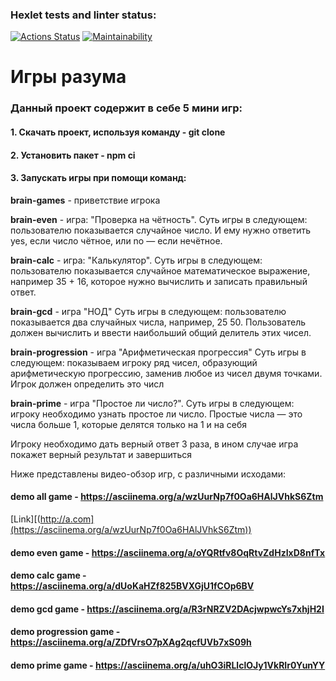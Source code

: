### Hexlet tests and linter status:
[![Actions Status](https://github.com/Happer56/frontend-project-44/actions/workflows/hexlet-check.yml/badge.svg)](https://github.com/Happer56/frontend-project-44/actions)
[![Maintainability](https://api.codeclimate.com/v1/badges/84e7e5cde54c6011121c/maintainability)](https://codeclimate.com/github/Happer56/frontend-project-44/maintainability)


# Игры разума

### Данный проект содержит в себе 5 мини игр:

#### 1. Скачать проект, используя команду - **git clone**
#### 2. Установить пакет - **npm ci**
#### 3. Запускать игры при помощи команд:
   
   **brain-games** - приветствие игрока

   **brain-even** - игра: "Проверка на чётность". 
                    Суть игры в следующем: пользователю показывается случайное число. И ему нужно ответить yes, если число чётное, или no — если нечётное.  

   **brain-calc** - игра: "Калькулятор".
        Суть игры в следующем: пользователю показывается случайное математическое выражение, например 35 + 16, которое нужно вычислить и записать правильный ответ.

   **brain-gcd** - игра "НОД"
        Суть игры в следующем: пользователю показывается два случайных числа, например, 25 50. Пользователь должен вычислить и ввести наибольший общий делитель этих чисел.

   **brain-progression** - игра "Арифметическая прогрессия"
        Суть игры в следующем: показываем игроку ряд чисел, образующий арифметическую прогрессию, заменив любое из чисел двумя точками. Игрок должен определить это числ

   **brain-prime** - игра "Простое ли число?".
        Суть игры в следующем: игроку необходимо узнать простое ли число. Простые числа — это числа больше 1, которые делятся только на 1 и на себя

Игроку необходимо дать верный ответ 3 раза, в ином случае игра покажет верный результат и завершиться

Ниже представлены видео-обзор игр, с различными исходами:

#### demo all game - https://asciinema.org/a/wzUurNp7f0Oa6HAlJVhkS6Ztm 
[Link][(http://a.com](https://asciinema.org/a/wzUurNp7f0Oa6HAlJVhkS6Ztm))

#### demo even game - https://asciinema.org/a/oYQRtfv8OqRtvZdHzIxD8nfTx

#### demo calc game - https://asciinema.org/a/dUoKaHZf825BVXGjU1fCOp6BV

#### demo gcd game - https://asciinema.org/a/R3rNRZV2DAcjwpwcYs7xhjH2I

#### demo progression game - https://asciinema.org/a/ZDfVrsO7pXAg2qcfUVb7xS09h

#### demo prime game - https://asciinema.org/a/uhO3iRLlclOJy1VkRIr0YunYY
